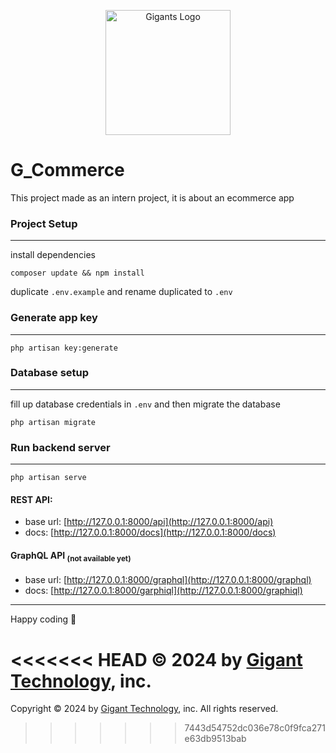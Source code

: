 <p align="center"><a href="https://www.gigant.tech" target="_blank"><img src="https://drive.google.com/uc?export=view&id=1W0gAjU3Z_u2-34cAODGGmwXjNky1dSc3" height="200" alt="Gigants Logo"></a></p>


[//]: # (<p align="center">)

[//]: # (<a href="https://github.com/laravel/framework/actions"><img src="https://github.com/laravel/framework/workflows/tests/badge.svg" alt="Build Status"></a>)

[//]: # (<a href="https://packagist.org/packages/laravel/framework"><img src="https://img.shields.io/packagist/dt/laravel/framework" alt="Total Downloads"></a>)

[//]: # (<a href="https://packagist.org/packages/laravel/framework"><img src="https://img.shields.io/packagist/v/laravel/framework" alt="Latest Stable Version"></a>)

[//]: # (<a href="https://packagist.org/packages/laravel/framework"><img src="https://img.shields.io/packagist/l/laravel/framework" alt="License"></a>)

[//]: # (</p>)


# G_Commerce 
This project made as an intern project, it is about an ecommerce app


### Project Setup

---
install dependencies
```shell
composer update && npm install
```

duplicate `.env.example` and rename duplicated to `.env`


### Generate app key

---

```shell
php artisan key:generate
```
### Database setup

---
fill up database credentials in `.env` and then migrate the database
```shell
php artisan migrate
```

### Run backend server

---

```shell
php artisan serve 
```

#### REST API:
- base url: [http://127.0.0.1:8000/api](http://127.0.0.1:8000/api)
- docs: [http://127.0.0.1:8000/docs](http://127.0.0.1:8000/docs)
#### GraphQL API <sub>(not available yet)</sub>
- base url: [http://127.0.0.1:8000/graphql](http://127.0.0.1:8000/graphql)
- docs: [http://127.0.0.1:8000/garphiql](http://127.0.0.1:8000/graphiql)
    
---

Happy coding 🥰

<<<<<<< HEAD
 &copy; 2024 by [Gigant Technology](https://www.gigant.tech/), inc.
=======

Copyright © 2024 by [Gigant Technology](https://www.gigant.tech), inc. All rights reserved.
>>>>>>> 7443d54752dc036e78c0f9fca271e63db9513bab


